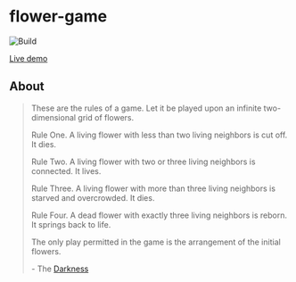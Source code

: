 # flower-game

![Build](https://github.com/d-costa/flower-game/actions/workflows/deploy.yaml/badge.svg)


[Live demo](https://d-costa.github.io/flower-game/?cells=24-26_26-26_25-26_25-25_16-21_16-20_16-19_16-18_10-36_10-35_10-34_17-33_17-32_17-31_12-30_12-29_12-28_45-6_45-7_44-7_44-6_34-10_34-9_34-4_34-5_32-5_31-7_30-6_31-6_30-7_30-8_31-8_32-9_24-9_25-7_27-9_26-8_26-9_26-10_25-11_23-12_22-12_23-6_22-6_21-11_21-7_20-10_20-8_20-9_11-9_11-8_10-9_10-8)

## About

> These are the rules of a game. Let it be played upon an infinite two-dimensional grid of flowers.
>
> Rule One. A living flower with less than two living neighbors is cut off. It dies.
>
> Rule Two. A living flower with two or three living neighbors is connected. It lives.
>
> Rule Three. A living flower with more than three living neighbors is starved and overcrowded. It dies.
>
> Rule Four. A dead flower with exactly three living neighbors is reborn. It springs back to life.
>
> The only play permitted in the game is the arrangement of the initial flowers.
>
> \- The [Darkness](https://www.ishtar-collective.net/entries/the-flower-game)
